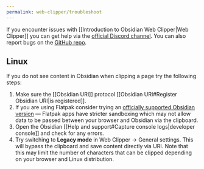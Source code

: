 ```yaml
---
permalink: web-clipper/troubleshoot
---
```

If you encounter issues with [[Introduction to Obsidian Web Clipper|Web Clipper]] you can get help via the [official Discord channel](https://discord.com/channels/686053708261228577/1285652864089198672). You can also report bugs on the [GitHub repo](https://github.com/obsidianmd/obsidian-clipper).

## Linux

If you do not see content in Obsidian when clipping a page try the following steps:

1. Make sure the [[Obsidian URI]] protocol [[Obsidian URI#Register Obsidian URI|is registered]].
2. If you are using Flatpak consider trying an [officially supported Obsidian version](https://obsidian.md/download) — Flatpak apps have stricter sandboxing which may not allow data to be passed between your browser and Obsidian via the clipboard.
3. Open the Obsidian [[Help and support#Capture console logs|developer console]] and check for any errors.
4. Try switching to **Legacy mode** in Web Clipper → General settings. This will bypass the clipboard and save content directly via URI. Note that this may limit the number of characters that can be clipped depending on your browser and Linux distribution.